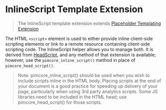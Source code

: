# InlineScript Template Extension

> The InlineScript template extension extends [Placeholder Templating Extension](./00_Placeholder.md)

The HTML `<script>` element is used to either provide inline client-side scripting elements or link to a remote resource 
containing client-side scripting code. The InlineScript helper allows you to manage both. It is derived from [HeadScript](02_HeadScript.md), 
and any method of that extension is available; however, use the `pimcore_inline_script()` method in place of `pimcore_head_script()`.

> Note: pimcore_inline_script() should be used when you wish to include scripts inline in the HTML body. Placing scripts at the end of 
your document is a good practice for speeding up delivery of your page, particularly when using 3rd party analytics scripts. 
Some JS libraries need to be included in the HTML head; use pimcore_head_script() for those scripts. 
